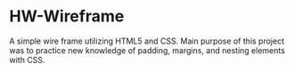# HW-Wireframe

A simple wire frame utilizing HTML5 and CSS. Main purpose of this project was to practice new knowledge of padding, margins, and nesting elements with CSS.
